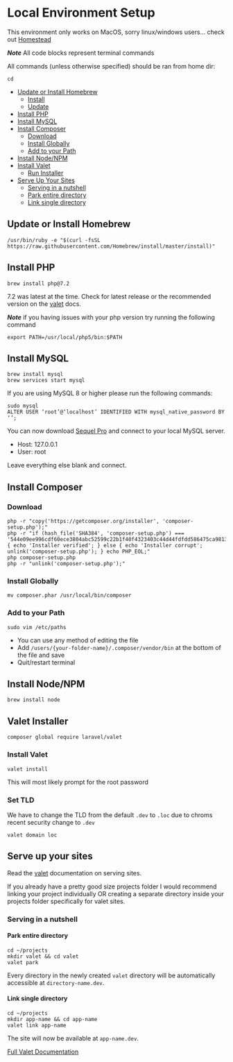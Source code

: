 # Local Environment Setup
This environment only works on MacOS, sorry linux/windows users... check out [Homestead](https://laravel.com/docs/master/homestead)

__*Note*__ All code blocks represent terminal commands

All commands (unless otherwise specified) should be ran from home dir:
```shell
cd
```

  - [Update or Install Homebrew](#update-or-install-homebrew)
    - [Install](#install)
    - [Update](#update)
  - [Install PHP](#install-php)
  - [Install MySQL](#install-mysql)
  - [Install Composer](#install-composer)
    - [Download](#download)
    - [Install Globally](#install-globally)
    - [Add to your Path](#add-to-your-path)
  - [Install Node/NPM](#install-node-npm)
  - [Install Valet](#install-valet)
    - [Run Installer](#run-installer)
  - [Serve Up Your Sites](#serve-up-your-sites)
    - [Serving in a nutshell](#serving-in-a-nutshell)
    - [Park entire directory](#park-entire-directory)
    - [Link single directory](#link-single-directory)


## Update or Install Homebrew
```shell
/usr/bin/ruby -e "$(curl -fsSL https://raw.githubusercontent.com/Homebrew/install/master/install)"
```

## Install PHP
```shell
brew install php@7.2
```
7.2 was latest at the time. Check for latest release or the recommended version on the [valet](https://laravel.com/docs/master/valet#installation) docs.

__*Note*__ if you having issues with your php version try running the following command
```shell
export PATH=/usr/local/php5/bin:$PATH
```

## Install MySQL
```shell
brew install mysql
brew services start mysql
```
If you are using MySQL 8 or higher please run the following commands:
```shell
sudo mysql
ALTER USER ‘root’@‘localhost’ IDENTIFIED WITH mysql_native_password BY ‘’;
```

You can now download [Sequel Pro](https://sequelpro.com/download) and connect to your local MySQL server.

  - Host: 127.0.0.1
  - User: root

Leave everything else blank and connect.

## Install Composer
### Download
```shell
php -r "copy('https://getcomposer.org/installer', 'composer-setup.php');"
php -r "if (hash_file('SHA384', 'composer-setup.php') === '544e09ee996cdf60ece3804abc52599c22b1f40f4323403c44d44fdfdd586475ca9813a858088ffbc1f233e9b180f061') { echo 'Installer verified'; } else { echo 'Installer corrupt'; unlink('composer-setup.php'); } echo PHP_EOL;"
php composer-setup.php
php -r "unlink('composer-setup.php');"
```

### Install Globally
```shell
mv composer.phar /usr/local/bin/composer
```

### Add to your Path
```shell
sudo vim /etc/paths
```

  - You can use any method of editing the file
  - Add `/users/{your-folder-name}/.composer/vendor/bin` at the bottom of the file and save
  - Quit/restart terminal

## Install Node/NPM
```shell
brew install node
```

## Valet Installer
```shell
composer global require laravel/valet
```

### Install Valet
```shell
valet install
```
This will most likely prompt for the root password

### Set TLD
We have to change the TLD from the default `.dev` to `.loc` due to chroms recent security change to `.dev`
```shell
valet domain loc
```

## Serve up your sites
Read the [valet](https://laravel.com/docs/master/valet#serving-sites) documentation on serving sites.

If you already have a pretty good size projects folder I would recommend linking your project individually OR creating a separate directory inside your projects folder specifically for valet sites.

### Serving in a nutshell
#### Park entire directory
```shell
cd ~/projects
mkdir valet && cd valet
valet park
```
Every directory in the newly created `valet` directory will be automatically accessible at `directory-name.dev`.

#### Link single directory
```shell
cd ~/projects
mkdir app-name && cd app-name
valet link app-name
```
The site will now be available at `app-name.dev`.

[Full Valet Documentation](https://laravel.com/docs/master/valet)
